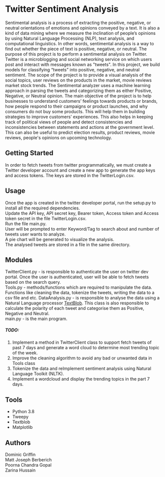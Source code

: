 # Twitter Sentiment Analysis
Sentimental analysis is a process of extracting the positive, negative, or neutral orientations of emotions and opinions conveyed by a text. It is also a kind of data mining where we measure the inclination of people’s opinions by using Natural Language Processing (NLP), text analysis, and computational linguistics. In other words, sentimental analysis is a way to find out whether the piece of text is positive, negative, or neutral. 
The purpose of this project is to perform a sentimental analysis on Twitter. Twitter is a microblogging and social networking service on which users post and interact with messages known as "tweets". In this project, we build models for classifying “tweets” into positive, negative, and neutral sentiment. 
The scope of the project is to provide a visual analysis of the social topics, user reviews on the products in the market, movie reviews market stock trends. The Sentimental analyzer uses a machine learning approach in parsing the tweets and categorizing them as either Positive, Negative, or Neutral opinion. 
The main objective of the project is to help businesses to understand customers’ feelings towards products or brands, how people respond to their campaigns or product launches, and why consumers do not buy some products. This will help them in building strategies to improve customers’ experiences. This also helps in keeping track of political views of people and detect consistencies and inconsistencies between statements and actions at the government level. This can also be useful to predict election results, product reviews, movie reviews, people's opinions on upcoming technology.  

## Getting Started
In order to fetch tweets from twitter programmatically, we must create a Twitter developer account and create a new app to generate the app keys and access tokens. The keys are stored in the TwitterLogin.csv.

## Usage
Once the app is created in the twitter developer portal, run the setup.py to install all the required dependencies. <br>
Update the API key, API secret key, Bearer token, Access token and Access token secret in the file TwitterLogin.csv. <br>
Run the file main.py. <br>
User will be prompted to enter Keyword/Tag to search about and number of tweets user wants to analyze.<br>
A pie chart will be generated to visualize the analysis. <br>
The analysed tweets are stored in a file in the same directory.<br>

## Modules
TwitterClient.py - is responsible to authenticate the user on twitter dev portal. Once the user is authenticated, user will be able to fetch tweets based on the search query. <br>
Tools.py - methods/functions which are required to manipulate the data. Functions like cleaning the data, tokenize the tweets, writing the data to a csv file and etc.
DataAnalysis.py - is responsible to analyse the data using a Natural Language processor <a href=https://textblob.readthedocs.io/en/dev/>TextBlob</a>. This class is also responsible to calculate the polarity of each tweet and categorise them as Positive, Negative and Neutral.<br>
main.py - is the main program. 

##### TODO:
1. Implement a method in TwitterClient class to support fetch tweets of past 7 days and generate a word cloud to determine most trending topic of the week.<br> 
2. Improve the cleaning algorithm to avoid any bad or unwanted data in Tools class<br>
3. Tokenize the data and reImplement sentiment analysis using Natural Language Toolkit (NLTK).<br>
4. Implement a wordcloud and display the trending topics in the part 7 days.

## Tools
<ul>
<li>Python 3.8</li>
<li>Tweepy</li>
<li>Textblob</li>
<li>Matplotlib</li>
</ul>

## Authors
Dominic Griffin <br>
Matt Joseph Berberich <br>
Poorna Chandra Gopal <br>
Zarina Hussain <br>